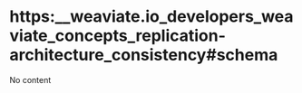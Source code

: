 # https:__weaviate.io_developers_weaviate_concepts_replication-architecture_consistency#schema
No content